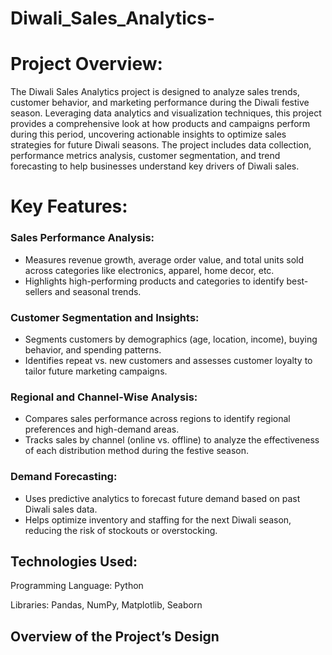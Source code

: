 # Diwali_Sales_Analytics-

# Project Overview:
The Diwali Sales Analytics project is designed to analyze sales trends, customer behavior, and marketing performance during the Diwali festive season. Leveraging data analytics and visualization techniques, this project provides a comprehensive look at how products and campaigns perform during this period, uncovering actionable insights to optimize sales strategies for future Diwali seasons. The project includes data collection, performance metrics analysis, customer segmentation, and trend forecasting to help businesses understand key drivers of Diwali sales.

# Key Features:
### Sales Performance Analysis:
- Measures revenue growth, average order value, and total units sold across categories like electronics, apparel, home decor, etc.
- Highlights high-performing products and categories to identify best-sellers and seasonal trends.

### Customer Segmentation and Insights:
- Segments customers by demographics (age, location, income), buying behavior, and spending patterns.
- Identifies repeat vs. new customers and assesses customer loyalty to tailor future marketing campaigns.

### Regional and Channel-Wise Analysis:
- Compares sales performance across regions to identify regional preferences and high-demand areas.
- Tracks sales by channel (online vs. offline) to analyze the effectiveness of each distribution method during the festive season.

### Demand Forecasting:
- Uses predictive analytics to forecast future demand based on past Diwali sales data.
- Helps optimize inventory and staffing for the next Diwali season, reducing the risk of stockouts or overstocking.

## Technologies Used:

Programming Language: Python

Libraries: Pandas, NumPy, Matplotlib, Seaborn


## Overview of the Project’s Design




